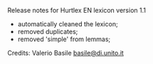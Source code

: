 Release notes for Hurtlex EN lexicon version 1.1
- automatically cleaned the lexicon;
- removed duplicates;
- removed 'simple' from lemmas;

Credits: Valerio Basile <basile@di.unito.it>

